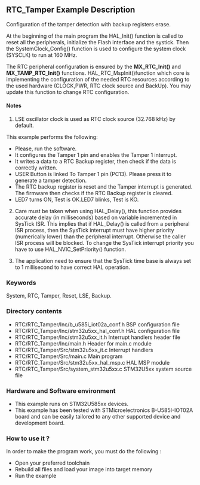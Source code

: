 ## <b>RTC_Tamper Example Description</b>

Configuration of the tamper detection with backup registers erase.

At the beginning of the main program the HAL_Init() function is called to reset
all the peripherals, initialize the Flash interface and the systick.
Then the SystemClock_Config() function is used to configure the system clock (SYSCLK) to run at 160 MHz.

The RTC peripheral configuration is ensured by the **MX_RTC_Init()** and **MX_TAMP_RTC_Init()** functions.
HAL_RTC_MspInit()function which core is implementing the configuration of the needed RTC resources
according to the used hardware (CLOCK,PWR, RTC clock source and BackUp). 
You may update this function to change RTC configuration.

#### <b>Notes</b>

 1. LSE oscillator clock is used as RTC clock source (32.768 kHz) by default.

This example performs the following:

 * Please, run the software.
 * It configures the Tamper 1 pin  and enables the Tamper 1 interrupt.
 * It writes a data to a RTC Backup register, then check if the data is correctly written.
 * USER Button is linked To Tamper 1 pin (PC13). Please press it to generate a tamper detection.
 * The RTC backup register is reset and the Tamper interrupt is generated.
   The firmware then checks if the RTC Backup register is cleared.
 * LED7 turns ON, Test is OK.LED7 blinks, Test is KO.

 2. Care must be taken when using HAL_Delay(), this function provides accurate delay (in milliseconds)
      based on variable incremented in SysTick ISR. This implies that if HAL_Delay() is called from
      a peripheral ISR process, then the SysTick interrupt must have higher priority (numerically lower)
      than the peripheral interrupt. Otherwise the caller ISR process will be blocked.
      To change the SysTick interrupt priority you have to use HAL_NVIC_SetPriority() function.

 3. The application need to ensure that the SysTick time base is always set to 1 millisecond
      to have correct HAL operation.

### <b>Keywords</b>

System, RTC, Tamper, Reset, LSE, Backup.

### <b>Directory contents</b>

  - RTC/RTC_Tamper/Inc/b_u585i_iot02a_conf.h   BSP configuration file
  - RTC/RTC_Tamper/Inc/stm32u5xx_hal_conf.h    HAL configuration file
  - RTC/RTC_Tamper/Inc/stm32u5xx_it.h          Interrupt handlers header file
  - RTC/RTC_Tamper/Inc/main.h                  Header for main.c module
  - RTC/RTC_Tamper/Src/stm32u5xx_it.c          Interrupt handlers
  - RTC/RTC_Tamper/Src/main.c                  Main program
  - RTC/RTC_Tamper/Src/stm32u5xx_hal_msp.c     HAL MSP module
  - RTC/RTC_Tamper/Src/system_stm32u5xx.c      STM32U5xx system source file


### <b>Hardware and Software environment</b>

  - This example runs on STM32U585xx  devices.
  - This example has been tested with STMicroelectronics B-U585I-IOT02A
    board and can be easily tailored to any other supported device
    and development board.

### <b>How to use it ?</b>

In order to make the program work, you must do the following :

 - Open your preferred toolchain
 - Rebuild all files and load your image into target memory
 - Run the example

